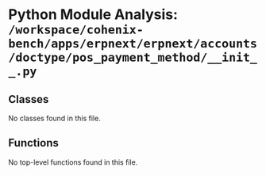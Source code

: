 # Python Module Analysis: `/workspace/cohenix-bench/apps/erpnext/erpnext/accounts/doctype/pos_payment_method/__init__.py`

## Classes

No classes found in this file.


## Functions

No top-level functions found in this file.
